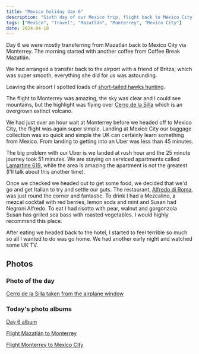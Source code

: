 ```yaml
---
title: "Mexico holiday day 6"
description: "Sixth day of our Mexico trip, flight back to Mexico City and Polanco!"
tags: ["Mexico", "Travel", "Mazatlán", "Monterrey", "Mexico City"]
date: 2024-04-10
---
```


Day 6 we were mostly transferring from Mazatlán back to Mexico City via Monterrey. The morning started with another coffee from Coffee Break Mazatlán.

We had arranged a transfer back to the airport with a friend of Britza, which was super smooth, everything she did for us was astounding.

Leaving the airport I spotted loads of [short-tailed hawks hunting](https://en.wikipedia.org/wiki/Short-tailed_hawk).

The flight to Monterrey was amazing, the sky was clear and I could see mountains, but the highlight was flying over [Cerro de la Silla](https://maps.app.goo.gl/GFJsi4jz4oRccdAw7) which is an overgrown extinct volcano.

We had just over an hour wait at Monterrey before we headed off to Mexico City, the flight was again super simple. Landing at Mexico City our baggage collection was so quick and simple the UK can certainly learn something from Mexico. From landing to getting into an Uber was less than 45 minutes.

The big problem with our Uber is we landed at rush hour and the 25 minute journey took 51 minutes. We are staying on serviced apartments called [Lamartine 619](https://www.lamartine619.com.mx/home/index.html), while the area is amazing the apartment is not the greatest (I'll talk about this another time).

Once we checked we headed out to get some food, we decided that we'd go and get Italian to try and settle our guts. The restaurant, [Alfredo di Roma](https://www.alfredodiroma.rest/en), was just round the corner and fantastic. To drink I had a Mezcalino, a mezcal cocktail with red berries, lemon soda and mint and Susan had Negroni Alfredo. To eat I had risotto with pear, walnut and gorgonzola Susan has grilled sea bass with roasted vegetables. I would highly recommend this place.

After eating we headed back to the hotel, I started to feel terrible so much so all I wanted to do was go home. We had another early night and watched some UK TV.

## Photos

### Photo of the day

[Cerro de la Silla taken from the airplane window](https://flickr.com/photos/dletorey/53647296567/in/album-72177720316167918/)

### Today's photo albums

[Day 6 album](https://flickr.com/photos/dletorey/albums/72177720316161696/)

[Flight Mazatlán to Monterrey](https://flickr.com/photos/dletorey/albums/72177720316167918/with/53648522229)

[Flight Monterrey to Mexico City](https://flickr.com/photos/dletorey/albums/72177720316157280/)